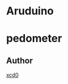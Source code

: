Aruduino
===
# pedometer

<!--

## Overview

## Description

## Demo

## VS.

## Requirement

## Usage

## Install

## Contribution

## Licence

[MIT](https://git.xcd0.com/xcd0/LICENCE)
-->

## Author

[xcd0](https://git.xcd0.com/xcd0)

